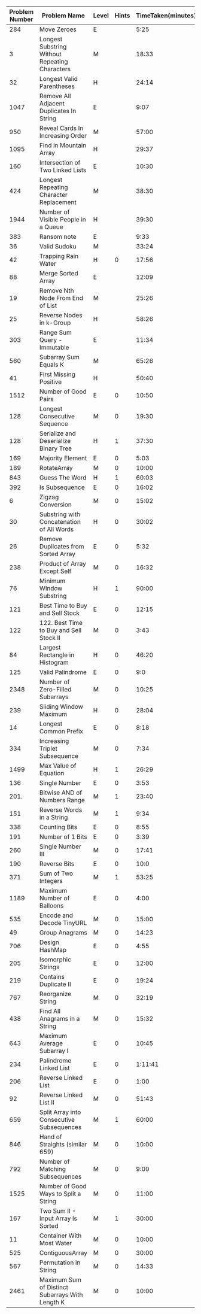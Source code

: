 | Problem Number | Problem Name                                    | Level | Hints | TimeTaken(minutes) |
|----------------|-------------------------------------------------|-------|-------|--------------------|
| 284            | Move Zeroes                                     | E     |       | 5:25               |
| 3              | Longest Substring Without Repeating Characters  | M     |       | 18:33              |
| 32             | Longest Valid Parentheses                       | H     |       | 24:14              |
| 1047           | Remove All Adjacent Duplicates In String        | E     |       | 9:07               |
| 950            | Reveal Cards In Increasing Order                | M     |       | 57:00              |
| 1095           | Find in Mountain Array                          | H     |       | 29:37              |
| 160            | Intersection of Two Linked Lists                | E     |       | 10:30              |
| 424            | Longest Repeating Character Replacement         | M     |       | 38:30              |
| 1944           | Number of Visible People in a Queue             | H     |       | 39:30              |
| 383            | Ransom note                                     | E     |       | 9:33               |
| 36             | Valid Sudoku                                    | M     |       | 33:24              |
| 42             | Trapping Rain Water                             | H     | 0     | 17:56              |
| 88             | Merge Sorted Array                              | E     |       | 12:09              |
| 19             | Remove Nth Node From End of List                | M     |       | 25:26              |
| 25             | Reverse Nodes in k-Group                        | H     |       | 58:26              |
| 303            | Range Sum Query - Immutable                     | E     |       | 11:34              |
| 560            | Subarray Sum Equals K                           | M     |       | 65:26              |
| 41             | First Missing Positive                          | H     |       | 50:40              |
| 1512           | Number of Good Pairs                            | E     | 0     | 10:50              |
| 128            | Longest Consecutive Sequence                    | M     | 0     | 19:30              |
| 128            | Serialize and Deserialize Binary Tree           | H     | 1     | 37:30              |
| 169            | Majority Element                                | E     | 0     | 5:03               |
| 189            | RotateArray                                     | M     | 0     | 10:00              |
| 843            | Guess The Word                                  | H     | 1     | 60:03              |
| 392            | Is Subsequence                                  | E     | 0     | 16:02              |
| 6              | Zigzag Conversion                               | M     | 0     | 15:02              |
| 30             | Substring with Concatenation of All Words       | H     | 0     | 30:02              |
| 26             | Remove Duplicates from Sorted Array             | E     | 0     | 5:32               |
| 238            | Product of Array Except Self                    | M     | 0     | 16:32              |
| 76             | Minimum Window Substring                        | H     | 1     | 90:00              |
| 121            | Best Time to Buy and Sell Stock                 | E     | 0     | 12:15              |
| 122            | 122. Best Time to Buy and Sell Stock II         | M     | 0     | 3:43               |
| 84             | Largest Rectangle in Histogram                  | H     | 0     | 46:20              |
| 125            | Valid Palindrome                                | E     | 0     | 9:0                | 
| 2348           | Number of Zero-Filled Subarrays                 | M     | 0     | 10:25              | 
| 239            | Sliding Window Maximum                          | H     | 0     | 28:04              |
| 14             | Longest Common Prefix                           | E     | 0     | 8:18               | 
| 334            | Increasing Triplet Subsequence                  | M     | 0     | 7:34               |
| 1499           | Max Value of Equation                           | H     | 1     | 26:29              |
| 136            | Single Number                                   | E     | 0     | 3:53               |
| 201.           | Bitwise AND of Numbers Range                    | M     | 1     | 23:40              |
| 151            | Reverse Words in a String                       | M     | 1     | 9:34               |
| 338            | Counting Bits                                   | E     | 0     | 8:55               |
| 191            | Number of 1 Bits                                | E     | 0     | 3:39               |
| 260            | Single Number III                               | M     | 0     | 17:41              |
| 190            | Reverse Bits                                    | E     | 0     | 10:0               |
| 371            | Sum of Two Integers                             | M     | 1     | 53:25              |
| 1189           | Maximum Number of Balloons                      | E     | 0     | 4:00               |
| 535            | Encode and Decode TinyURL                       | M     | 0     | 15:00              |
| 49             | Group Anagrams                                  | M     | 0     | 14:23              |
| 706            | Design HashMap                                  | E     | 0     | 4:55               |
| 205            | Isomorphic Strings                              | E     | 0     | 12:00              |
| 219            | Contains Duplicate II                           | E     | 0     | 19:24              |
| 767            | Reorganize String                               | M     | 0     | 32:19              |
| 438            | Find All Anagrams in a String                   | M     | 0     | 15:32              |
| 643            | Maximum Average Subarray I                      | E     | 0     | 10:45              |
| 234            | Palindrome Linked List                          | E     | 0     | 1:11:41            |
| 206            | Reverse Linked List                             | E     | 0     | 1:00               |
| 92             | Reverse Linked List II                          | M     | 0     | 51:43              |
| 659            | Split Array into Consecutive Subsequences       | M     | 1     | 60:00              |
| 846            | Hand of Straights   (similar 659)               | M     | 0     | 10:00              |
| 792            | Number of Matching Subsequences                 | M     | 0     | 9:00               |
| 1525           | Number of Good Ways to Split a String           | M     | 0     | 11:00              |
| 167            | Two Sum II - Input Array Is Sorted              | M     | 1     | 30:00              |
| 11             | Container With Most Water                       | M     | 0     | 10:00              |
| 525            | ContiguousArray                                 | M     | 0     | 30:00              |
| 567            | Permutation in String                           | M     | 0     | 14:33              |
| 2461           | Maximum Sum of Distinct Subarrays With Length K | M     | 0     | 10:00              |